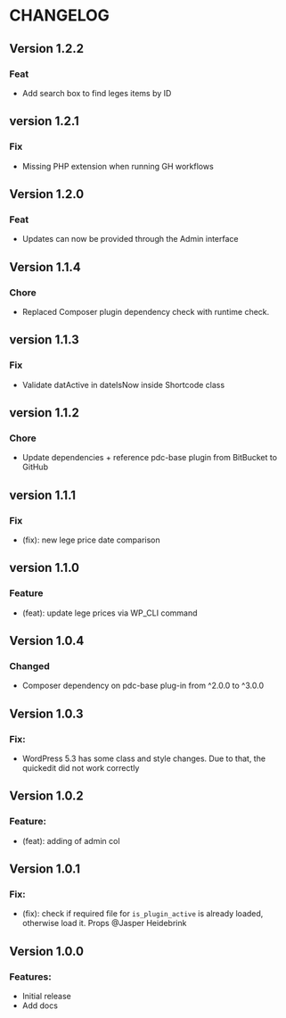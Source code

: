 # CHANGELOG

## Version 1.2.2

### Feat

-   Add search box to find leges items by ID

## version 1.2.1

### Fix

-   Missing PHP extension when running GH workflows

## Version 1.2.0

### Feat

-   Updates can now be provided through the Admin interface

## Version 1.1.4

### Chore

-   Replaced Composer plugin dependency check with runtime check.

## version 1.1.3

### Fix

-   Validate datActive in dateIsNow inside Shortcode class

## version 1.1.2

### Chore

-   Update dependencies + reference pdc-base plugin from BitBucket to GitHub

## version 1.1.1

### Fix

-   (fix): new lege price date comparison

## version 1.1.0

### Feature

-   (feat): update lege prices via WP_CLI command

## Version 1.0.4

### Changed

-   Composer dependency on pdc-base plug-in from ^2.0.0 to ^3.0.0

## Version 1.0.3

### Fix:

-   WordPress 5.3 has some class and style changes. Due to that, the quickedit did not work correctly

## Version 1.0.2

### Feature:

-   (feat): adding of admin col

## Version 1.0.1

### Fix:

-   (fix): check if required file for `is_plugin_active` is already loaded, otherwise load it. Props @Jasper Heidebrink

## Version 1.0.0

### Features:

-   Initial release
-   Add docs
